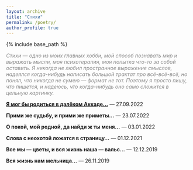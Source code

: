 ```yaml
---
layout: archive
title: "Стихи"
permalink: /poetry/
author_profile: true
---
```


{% include base_path %}

<p style="color:#888888;"><i>Стихи — одно из моих главных хобби, мой способ познавать мир и выражать мысли, моя психотерапия, 
моя попытка что-то за собой оставить. Я никогда не любил пространное выражение смыслов, надеялся когда-нибудь написать
большой трактат про всё-всё-всё, но понял, что никогда не сумею — формат не тот. Поэтому я просто пишу,  что пишется,
и надеюсь, что когда-нибудь оно само сложится в цельную картинку.</i></p>

<b><a href="https://areyde.com/poetry/2022-09-27">Я мог бы родиться в далёком Аккаде…</a></b>  — 27.09.2022

<b>Прими же судьбу, и прими же приметы…</b> — 23.07.2022

<b>О покой, мой родной, да найди ж ты меня…</b> — 03.01.2022

<b>Слова с неохотой ложатся в страницу…</b> — 01.12.2021

<b>Все мы — цветы, и вся жизнь наша — вальс…</b> — 12.12.2019

<b>Вся жизнь нам мельница…</b> — 26.11.2019
